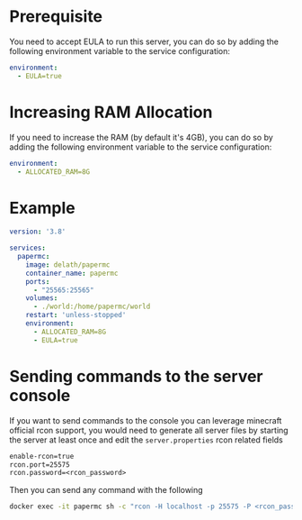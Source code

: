 # Prerequisite

You need to accept EULA to run this server, you can do so by adding the following environment variable to the service configuration:

```yaml
environment:
  - EULA=true
```

# Increasing RAM Allocation

If you need to increase the RAM (by default it's 4GB), you can do so by adding the following environment variable to the service configuration:

```yaml
environment:
  - ALLOCATED_RAM=8G
```

# Example

```yaml
version: '3.8'

services:
  papermc:
    image: delath/papermc
    container_name: papermc
    ports:
      - "25565:25565"
    volumes:
      - ./world:/home/papermc/world
    restart: 'unless-stopped'
    environment:
      - ALLOCATED_RAM=8G
      - EULA=true
```

# Sending commands to the server console

If you want to send commands to the console you can leverage minecraft official rcon support, you would need to generate all server files by starting the server at least once and edit the `server.properties` rcon related fields 
```txt
enable-rcon=true
rcon.port=25575
rcon.password=<rcon_password>
```

Then you can send any command with the following
```bash
docker exec -it papermc sh -c "rcon -H localhost -p 25575 -P <rcon_password> <command>"
```
